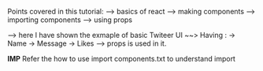 Points covered in this tutorial:
--> basics of react
  --> making components
  --> importing components
  --> using props

--> here I have shown the exmaple of basic Twiteer UI
   ~~> Having :
     -> Name
     -> Message
     -> Likes
   --> props is used in it.

 **IMP**
  Refer the how to use import components.txt to    understand import   